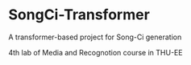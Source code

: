 # SongCi-Transformer
A transformer-based project for Song-Ci generation

4th lab of Media and Recognotion course in THU-EE
